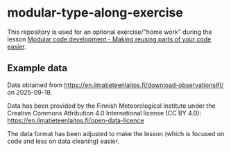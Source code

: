 # modular-type-along-exercise

This repository is used for an optional exercise/"home work"
during the lesson
[Modular code development - Making reusing parts of your code easier](https://coderefinery.github.io/modular-type-along/).


## Example data

Data obtained from
<https://en.ilmatieteenlaitos.fi/download-observations#!/> on 2025-09-18.

Data has been provided by the Finnish Meteorological Institute
under the Creative Commons Attribution 4.0 International license (CC BY 4.0):
<https://en.ilmatieteenlaitos.fi/open-data-licence>

The data format has been adjusted to make the lesson (which is focused on code
and less on data cleaning) easier.
